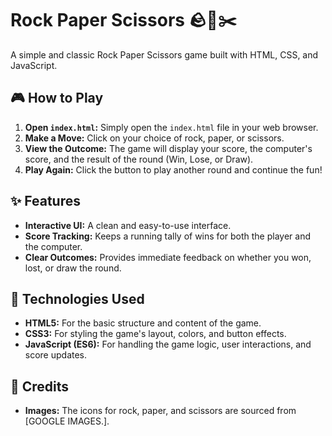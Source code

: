 # Rock Paper Scissors 🪨📄✂️

A simple and classic Rock Paper Scissors game built with HTML, CSS, and JavaScript.

## 🎮 How to Play

1.  **Open `index.html`:** Simply open the `index.html` file in your web browser.
2.  **Make a Move:** Click on your choice of rock, paper, or scissors.
3.  **View the Outcome:** The game will display your score, the computer's score, and the result of the round (Win, Lose, or Draw).
4.  **Play Again:** Click the button to play another round and continue the fun!

## ✨ Features

* **Interactive UI:** A clean and easy-to-use interface.
* **Score Tracking:** Keeps a running tally of wins for both the player and the computer.
* **Clear Outcomes:** Provides immediate feedback on whether you won, lost, or draw the round.

## 🚀 Technologies Used

* **HTML5:** For the basic structure and content of the game.
* **CSS3:** For styling the game's layout, colors, and button effects.
* **JavaScript (ES6):** For handling the game logic, user interactions, and score updates.

## 🤝 Credits

* **Images:** The icons for rock, paper, and scissors are sourced from [GOOGLE IMAGES.].
